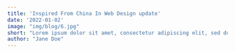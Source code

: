 ```yaml
---
title: 'Inspired From China In Web Design update'
date: '2022-01-02'
image: "img/blog/6.jpg"
short: "Lorem ipsum dolor sit amet, consectetur adipiscing elit, sed do eiusmod tempor incididunt ut labore et dolore magna aliqua."
author: "Jane Doe"
---
```

